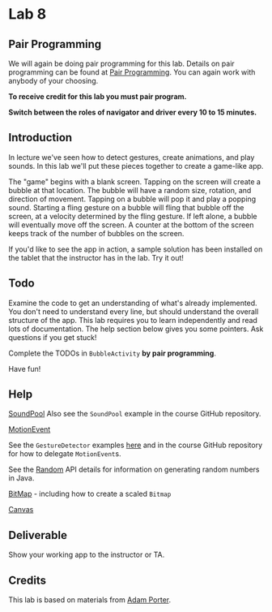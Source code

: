 # Lab 8

## Pair Programming

We will again be doing pair programming for this lab.  Details on pair programming can be found at [Pair Programming](../docs/PAIR_PROGRAMMING.md).  You can again work with anybody of your choosing.

**To receive credit for this lab you must pair program.**

**Switch between the roles of navigator and driver every 10 to 15
minutes.**

## Introduction
In lecture we've seen how to detect gestures, create animations, and play sounds. In this lab we'll put these pieces together to create a game-like app.

The "game" begins with a blank screen.  Tapping on the screen will create a bubble at that location.  The bubble will have a random size, rotation, and direction of movement.  Tapping on a bubble will pop it and play a popping sound.  Starting a fling gesture on a bubble will fling that bubble off the screen, at a velocity determined by the fling gesture.  If left alone, a bubble will eventually move off the screen.  A counter at the bottom of the screen keeps track of the
number of bubbles on the screen.

If you'd like to see the app in action, a sample solution has been installed on the tablet that the instructor has in the lab. Try it out!


## Todo

Examine the code to get an understanding of what's already implemented. You don't need to understand every line, but should understand the overall structure of the app.
This lab requires you to learn independently and read lots of documentation. The help section below gives you some pointers. Ask questions if you get stuck!

Complete the TODOs in ```BubbleActivity``` **by pair programming**.

Have fun!

## Help

[SoundPool](http://developer.android.com/reference/android/media/SoundPool.html)
Also see the ```SoundPool``` example in the course GitHub repository.

[MotionEvent](http://developer.android.com/reference/android/view/MotionEvent.html)

See the ```GestureDetector``` examples [here](http://developer.android.com/training/gestures/detector.html) and in the course GitHub repository for how to delegate ```MotionEvent```s.

See the [Random](https://docs.oracle.com/javase/6/docs/api/java/util/Random.html) API details for information on generating random numbers in Java.

[BitMap](http://developer.android.com/reference/android/graphics/Bitmap.html) - including how to create a scaled ```Bitmap```

[Canvas](http://developer.android.com/reference/android/graphics/Canvas.html)


## Deliverable

Show your working app to the instructor or TA.

## Credits

This lab is based on materials from [Adam Porter](https://github.com/aporter).
